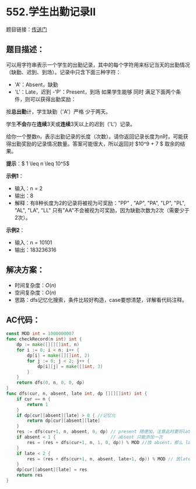 # 552.学生出勤记录II
题目链接：[传送门](https://leetcode-cn.com/problems/student-attendance-record-ii/)

## 题目描述：
可以用字符串表示一个学生的出勤记录，其中的每个字符用来标记当天的出勤情况（缺勤、迟到、到场）。记录中只含下面三种字符：
- 'A'：Absent，缺勤
- 'L'：Late，迟到
-'P'：Present，到场
如果学生能够 同时 满足下面两个条件，则可以获得出勤奖励：

按**总出勤**计，学生缺勤（'A'）严格 少于两天。

学生**不会**存在**连续**3天或**连续**3天以上的迟到（'L'）记录。

给你一个整数n，表示出勤记录的长度（次数）。请你返回记录长度为n时，可能获得出勤奖励的记录情况数量。答案可能很大，所以返回对 $10^9 + 7 $ 取余的结果。

**提示**：$ 1 \leq n \leq 10^5$


**示例1**：
- 输入：n = 2
- 输出：8
- 解释：有8种长度为2的记录将被视为可奖励："PP" , "AP", "PA", "LP", "PL", "AL", "LA", "LL" 只有"AA"不会被视为可奖励，因为缺勤次数为2次（需要少于2次）。

**示例2**：
- 输入：n = 10101
- 输出：183236316

## 解决方案：
- 时间复杂度：$O(n)$
- 空间复杂度：$O(n)$
- 思路：dfs记忆化搜索，条件比较好构造，case要想清楚，详解看代码注释。

## AC代码：
```go
const MOD int = 1000000007
func checkRecord(n int) int {
	dp := make([][][]int, n)
	for i := 0; i < n; i++ {
		dp[i] = make([][]int, 2)
		for j := 0; j < 2; j++ {
			dp[i][j] = make([]int, 3)
		}
	}
	return dfs(0, n, 0, 0, dp)
}
func dfs(cur, n, absent, late int, dp [][][]int) int {
	if cur == n {
		return 1
	}
	if dp[cur][absent][late] > 0 { //记忆化
		return dp[cur][absent][late]
	}
	res := dfs(cur+1, n, absent, 0, dp) // present 随便加，注意此时要将late置为0，因为late统计的是不能连续出现3次，最多2次
	if absent < 1 {                     // absent 只能添加一次
		res = (res + dfs(cur+1, n, 1, 0, dp)) % MOD //放 absent，那么 late 就为0
	}
	if late < 2 {
		res = (res + dfs(cur+1, n, absent, late+1, dp)) % MOD // 放late，那么不用改absent，因为求的是总和
	}
	dp[cur][absent][late] = res
	return res
}
```